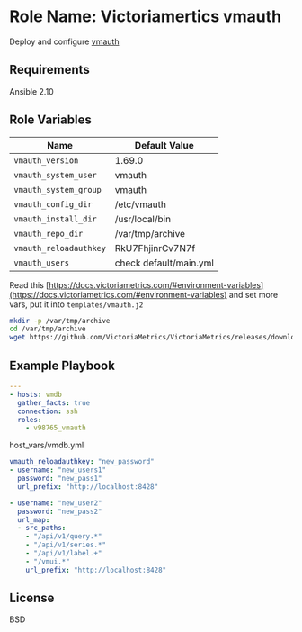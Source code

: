 Role Name: Victoriamertics vmauth
=========

Deploy and configure [vmauth](https://docs.victoriametrics.com/vmauth.html)

Requirements
------------

Ansible 2.10

Role Variables
--------------

Name | Default Value
---|---
`vmauth_version` | 1.69.0
`vmauth_system_user` | vmauth
`vmauth_system_group` | vmauth
`vmauth_config_dir` | /etc/vmauth
`vmauth_install_dir` | /usr/local/bin
`vmauth_repo_dir` | /var/tmp/archive
`vmauth_reloadauthkey` | RkU7FhjinrCv7N7f
`vmauth_users` | check default/main.yml


Read this [https://docs.victoriametrics.com/#environment-variables](https://docs.victoriametrics.com/#environment-variables) аnd set more vars, put it into `templates/vmauth.j2`

```sh
mkdir -p /var/tmp/archive
cd /var/tmp/archive
wget https://github.com/VictoriaMetrics/VictoriaMetrics/releases/download/v1.69.0/vmutils-amd64-v1.69.0.tar.gz
```

Example Playbook
----------------

```yaml
---
- hosts: vmdb
  gather_facts: true
  connection: ssh
  roles:
    - v98765_vmauth

```
host_vars/vmdb.yml
```yaml
vmauth_reloadauthkey: "new_password"
- username: "new_users1"
  password: "new_pass1"
  url_prefix: "http://localhost:8428"

- username: "new_user2"
  password: "new_pass2"
  url_map:
  - src_paths:
    - "/api/v1/query.*"
    - "/api/v1/series.*"
    - "/api/v1/label.+"
    - "/vmui.*"
    url_prefix: "http://localhost:8428"
```
License
-------

BSD
